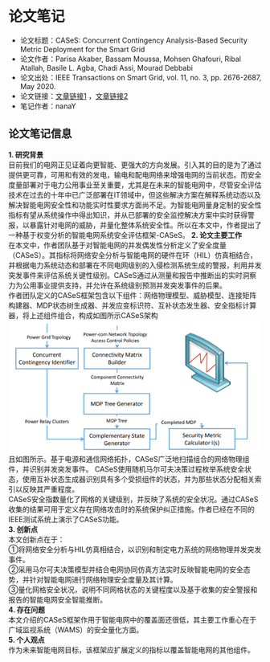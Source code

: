 # 论文笔记
* 论文标题：CASeS: Concurrent Contingency Analysis-Based Security Metric Deployment for the Smart Grid
* 论文作者：Parisa Akaber, Bassam Moussa, Mohsen Ghafouri, Ribal Atallah, Basile L. Agba, Chadi Assi, Mourad Debbabi
* 论文出处：IEEE Transactions on Smart Grid, vol. 11, no. 3, pp. 2676-2687, May 2020.
* 论文链接：[文章链接1](https://ieeexplore.ieee.org/document/8933085) ，[文章链接2](https://sci-hub.im/downloads-ii/2019-12-27/ff/10.1109@TSG.2019.2959937.pdf?rand=5eb01ad2e5f07?download=true)
*  笔记作者：nanaY
## 论文笔记信息
**1. 研究背景**  
目前我们的电网正见证着向更智能、更强大的方向发展。引入其的目的是为了通过提供更可靠，可用和有效的发电，输电和配电网络来增强电网的当前状态。而安全度量部署对于电力公用事业至关重要，尤其是在未来的智能电网中，尽管安全评估技术在过去的十年中已广泛部署在IT领域中，但这些解决方案在解释系统动态以及解决智能电网安全性和功能实时性要求方面尚不足。为智能电网量身定制的安全性指标有望从系统操作中得出知识，并从已部署的安全监控解决方案中实时获得警报，以暴露针对电网的威胁，并量化整体系统安全性。所以在本文中，作者提出了一种基于权变分析的智能电网系统安全评估框架-CASeS。
**2. 论文主要工作**  
在本文中，作者团队基于对智能电网的并发偶发性分析定义了安全度量（CASeS）。其指标将网络安全分析与智能电网的硬件在环（HIL）仿真相结合，并根据电力系统动态和部署在不同电网级别的入侵检测系统生成的警报，利用并发突发事件来评估系统关键性级别。CASeS通过从测量和报告中推断出的实时洞察力为公用事业提供支持，并允许在系统级别预测并发突发事件的后果。  
作者团队定义的CASeS框架包含以下组件：网络物理模型、威胁模型、连接矩阵构建器、MDP状态树生成器、并发应变标识符、互补状态发生器、安全指标计算器，将上述组件组合，构成如图所示CASeS架构  
![CASeS_architecture](CASeS_architecture.png)  
且如图所示。基于电源和通信网络拓扑，CASeS广泛地扫描组合的网络物理组件，并识别并发突发事件。 CASeS使用随机马尔可夫决策过程枚举系统安全状态，使用互补状态生成器识别具有多个受损组件的状态，并为那些状态分配相关索引以反映其严重程度。  
CASeS安全指数量化了网格的关键级别，并反映了系统的安全状况。通过CASeS收集的结果可用于定义存在网络攻击时的系统保护纠正措施。作者已经在不同的IEEE测试系统上演示了CASeS功能。  
**3. 创新点**  
本文创新点在于：  
①将网络安全分析与HIL仿真相结合，以识别和制定电力系统的网络物理并发突发事件。  
②采用马尔可夫决策模型并结合电网协同仿真方法实时反映智能电网的安全态势，并针对智能电网进行网络物理安全度量及其计算。  
③量化网格安全状况，说明不同网格状态的关键程度以及基于收集的安全警报和报告的智能电网安全智能推断。  
**4. 存在问题**  
本文介绍的CASeS框架作用于智能电网中的覆盖面还很低，其主要工作重心在于广域监视系统（WAMS）的安全量化方面。  
**5. 个人观点**  
作为未来智能电网目标，该框架应扩展定义的指标以覆盖智能电网的其他组件。